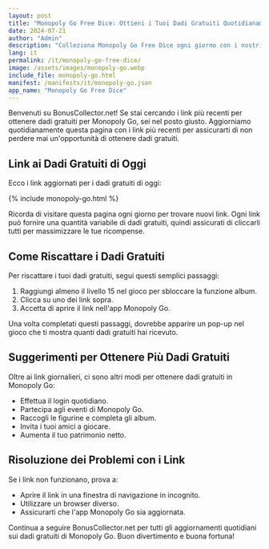 ```yaml
---
layout: post
title: "Monopoly Go Free Dice: Ottieni i Tuoi Dadi Gratuiti Quotidianamente"
date: 2024-07-21
author: "Admin"
description: "Colleziona Monopoly Go Free Dice ogni giorno con i nostri link aggiornati. Ottieni dadi gratuiti per avanzare nel gioco e sbloccare nuove ricompense."
lang: it
permalink: /it/monopoly-go-free-dice/
image: /assets/images/monopoly-go.webp
include_file: monopoly-go.html
manifest: /manifests/it/monopoly-go.json
app_name: "Monopoly Go Free Dice"
---
```


Benvenuti su BonusCollector.net! Se stai cercando i link più recenti per ottenere dadi gratuiti per Monopoly Go, sei nel posto giusto. Aggiorniamo quotidianamente questa pagina con i link più recenti per assicurarti di non perdere mai un'opportunità di ottenere dadi gratuiti.

## Link ai Dadi Gratuiti di Oggi

Ecco i link aggiornati per i dadi gratuiti di oggi:

{% include monopoly-go.html %}

Ricorda di visitare questa pagina ogni giorno per trovare nuovi link. Ogni link può fornire una quantità variabile di dadi gratuiti, quindi assicurati di cliccarli tutti per massimizzare le tue ricompense.

## Come Riscattare i Dadi Gratuiti

Per riscattare i tuoi dadi gratuiti, segui questi semplici passaggi:

1. Raggiungi almeno il livello 15 nel gioco per sbloccare la funzione album.
2. Clicca su uno dei link sopra.
3. Accetta di aprire il link nell'app Monopoly Go.

Una volta completati questi passaggi, dovrebbe apparire un pop-up nel gioco che ti mostra quanti dadi gratuiti hai ricevuto. 

## Suggerimenti per Ottenere Più Dadi Gratuiti

Oltre ai link giornalieri, ci sono altri modi per ottenere dadi gratuiti in Monopoly Go:

- Effettua il login quotidiano.
- Partecipa agli eventi di Monopoly Go.
- Raccogli le figurine e completa gli album.
- Invita i tuoi amici a giocare.
- Aumenta il tuo patrimonio netto.

## Risoluzione dei Problemi con i Link

Se i link non funzionano, prova a:
- Aprire il link in una finestra di navigazione in incognito.
- Utilizzare un browser diverso.
- Assicurarti che l'app Monopoly Go sia aggiornata.

Continua a seguire BonusCollector.net per tutti gli aggiornamenti quotidiani sui dadi gratuiti di Monopoly Go. Buon divertimento e buona fortuna!
